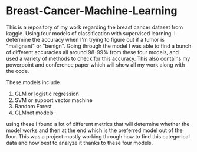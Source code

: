 # Breast-Cancer-Machine-Learning
This is a repository of my work regarding the breast cancer dataset from kaggle. Using four models of classification with supervised learning. I determine the accuracy when I'm trying to figure out if a tumor is "malignant" or "benign". Going through the model I was able to find a bunch of different accuracies all around 98-99% from these four models, and used a variety of methods to check for this accuracy. This also contains my powerpoint and conference paper which will show all my work along with the code. 

These models include
1. GLM or logistic regression
2. SVM or support vector machine
3. Random Forest
4. GLMnet models

using these I found a lot of different metrics that will determine whether the model works and then at the end which is the preferred model out of the four. This was a project mostly working through how to find this categorical data and how best to analyze it thanks to these four models.

